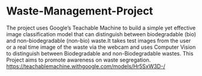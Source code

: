 # Waste-Management-Project
The project uses Google’s Teachable Machine to build a simple yet effective image classification model that can distinguish between biodegradable (bio) and non-biodegradable (non-bio) waste.It takes test images from the user or a real time image of the waste via the webcam and uses Computer Vision to distinguish between Biodegradable and non-Biodegradable wastes.
This Project aims to promote awareness on waste segregation.
https://teachablemachine.withgoogle.com/models/Hr5SxW3D-/
